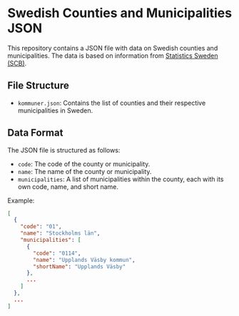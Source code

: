 # Swedish Counties and Municipalities JSON

This repository contains a JSON file with data on Swedish counties and municipalities. The data is based on information from [Statistics Sweden (SCB)](https://www.scb.se/hitta-statistik/regional-statistik-och-kartor/regionala-indelningar/lan-och-kommuner/lan-och-kommuner-i-kodnummerordning/).

## File Structure

- `kommuner.json`: Contains the list of counties and their respective municipalities in Sweden.

## Data Format

The JSON file is structured as follows:

- `code`: The code of the county or municipality.
- `name`: The name of the county or municipality.
- `municipalities`: A list of municipalities within the county, each with its own code, name, and short name.

Example:

```json
[
  {
    "code": "01",
    "name": "Stockholms län",
    "municipalities": [
      {
        "code": "0114",
        "name": "Upplands Väsby kommun",
        "shortName": "Upplands Väsby"
      },
      ...
    ]
  },
  ...
]
```
